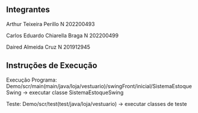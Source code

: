 ## Integrantes

Arthur Teixeira Perillo N 202200493

Carlos Eduardo Chiarella Braga N 202200499

Daired Almeida Cruz N 201912945

## Instruções de Execução

Execução Programa: Demo/scr/main(main/java/loja/vestuario)/swingFront/inicial/SistemaEstoqueSwing -> executar classe SistemaEstoqueSwing

Teste: Demo/scr/test(test/java/loja/vestuario)  -> executar classes de teste
